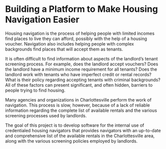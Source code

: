 # Building a Platform to Make Housing Navigation Easier

Housing navigation is the process of helping people with limited incomes find places to live they can afford, possibly with the help of a housing voucher. Navigation also includes helping people with complex backgrounds find places that will accept them as tenants.

It is often difficult to find information about aspects of the landlord’s tenant screening process. For example, does the landlord accept vouchers? Does the landlord have a minimum income requirement for all tenants? Does the landlord work with tenants who have imperfect credit or rental records? What is their policy regarding accepting tenants with criminal backgrounds? All of these factors can present significant, and often hidden, barriers to people trying to find housing.

Many agencies and organizations in Charlottesville perform the work of navigation. This process is slow, however, because of a lack of reliable information regarding the complete list of available rentals and the various screening processes used by landlords.

The goal of this project is to develop software for the internal use of credentialed housing navigators that provides navigators with an up-to-date and comprehensive list of the available rentals in the Charlottesville area, along with the various screening policies employed by landlords.
